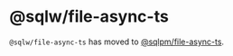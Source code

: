 # **@sqlw/file-async-ts**

`@sqlw/file-async-ts` has moved to [@sqlpm/file-async-ts](https://www.npmjs.com/package/@sqlpm/file-async-ts).
